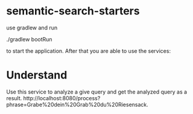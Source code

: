 # semantic-search-starters

use gradlew and run

./gradlew bootRun 

to start the application. After that you are able to use the services:

# Understand
Use this service to analyze a give query and get the analyzed query as a result.
http://localhost:8080/process?phrase=Grabe%20dein%20Grab%20du%20Riesensack.

